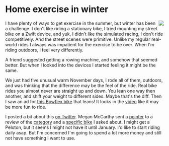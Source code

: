 # Home exercise in winter
<img src="http://scripting.com/images/2020/11/12/bowflex.png" border="0" align="right">I have plenty of ways to get exercise in the summer, but winter has been a challenge. I don't like riding a stationary bike, I tried mounting my street bike on a Zwift device, and yuk, I didn't like the simulated racing, I don't ride competitively. And the street scenes were primitive. Unlike my regular real-world rides I always was impatient for the exercise to be over. When I'm riding outdoors, I feel very differently.

A friend suggested getting a rowing machine, and somehow that seemed better. But when I looked into the devices I started feeling it might be the same. 

We just had five unusual warm November days, I rode all of them, outdoors, and was thinking that the difference may be the feel of the ride. Real bike rides you almost never are straight up and down. You lean one way then another, and shift your weight to different sides. Maybe that's the diff. Then I saw an ad for <a href="https://www.bowflex.com/bikes/velocore.html/">this Bowflex bike</a> that leans! It looks in the <a href="https://www.youtube.com/watch?v=9DseC78ShNc">video</a> like it may be more fun to ride. 

I posted a bit about this <a href="https://twitter.com/davewiner/status/1326968117579436037">on Twitter</a>. Megan McCarthy sent a <a href="https://twitter.com/Megan/status/1326968332717789196">pointer</a> to a review of the <a href="https://www.reviewed.com/health/best-right-now/best-stationary-exercise-bikes">category</a> and a <a href="https://www.reviewed.com/health/features/echelon-review-cheaper-spin-bike-good-peloton">specific bike</a> I asked about. I might get a Peloton, but it seems I might not have it until January. I'd like to start riding daily asap. But I'm concerned I'm going to spend a lot more money and still not have something I want to use. 

